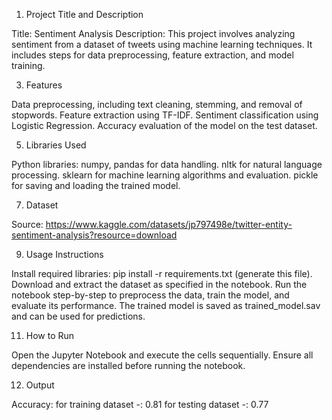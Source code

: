 1. Project Title and Description
   
Title: Sentiment Analysis
Description: This project involves analyzing sentiment from a dataset of tweets using machine learning techniques. It includes steps for data preprocessing, feature extraction, and model training.


3. Features

   
Data preprocessing, including text cleaning, stemming, and removal of stopwords.
Feature extraction using TF-IDF.
Sentiment classification using Logistic Regression.
Accuracy evaluation of the model on the test dataset.


5. Libraries Used

   
Python libraries:
numpy, pandas for data handling.
nltk for natural language processing.
sklearn for machine learning algorithms and evaluation.
pickle for saving and loading the trained model.

7. Dataset

   
Source:
https://www.kaggle.com/datasets/jp797498e/twitter-entity-sentiment-analysis?resource=download

9. Usage Instructions

    
Install required libraries: pip install -r requirements.txt (generate this file).
Download and extract the dataset as specified in the notebook.
Run the notebook step-by-step to preprocess the data, train the model, and evaluate its performance.
The trained model is saved as trained_model.sav and can be used for predictions.


11. How to Run

    
Open the Jupyter Notebook and execute the cells sequentially.
Ensure all dependencies are installed before running the notebook.

12. Output

Accuracy: for training dataset -: 0.81
for testing dataset -: 0.77
